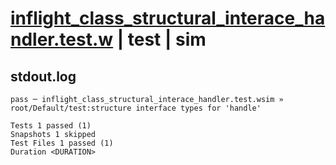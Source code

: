 # [inflight_class_structural_interace_handler.test.w](../../../../../tests/valid/inflight_class_structural_interace_handler.test.w) | test | sim

## stdout.log
```log
pass ─ inflight_class_structural_interace_handler.test.wsim » root/Default/test:structure interface types for 'handle'

Tests 1 passed (1)
Snapshots 1 skipped
Test Files 1 passed (1)
Duration <DURATION>
```

